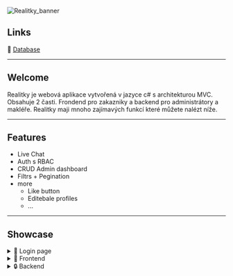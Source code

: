 ![Realitky_banner](https://i.imgur.com/bJpCbNC.png)

## Links

🧮 [Database](https://dbdiagram.io/d/%F0%9F%94%B4Realitky-Public-6582ef7556d8064ca063bce4)

---

## Welcome

Realitky je webová aplikace vytvořená v jazyce c# s architekturou MVC.
Obsahuje 2 časti. Frondend pro zakazniky a backend pro administrátory a makléře. 
Realitky maji mnoho zajímavých funkcí které můžete nalézt níže.

---

## Features
- Live Chat
- Auth s RBAC
- CRUD Admin dashboard
- Filtrs + Pegination
- more
  -  Like button
  -  Editebale profiles
  -  ...

 ---

 ## Showcase

<details> <summary>🔑 Login page</summary>

![Login](https://i.imgur.com/8nwVjcy.png)

</details>

<details> <summary>👋 Frontend</summary>



<details> <summary>→ Landing page</summary>
 
![Main](https://i.imgur.com/bSGViYn.png)

</details>
<details> <summary>→ Catalog</summary>
 
![Catalog](https://i.imgur.com/FCrpvTY.png)

</details>
<details> <summary>↳ Detail</summary>
 
![Detail](https://i.imgur.com/CNY8KER.png)

</details>
<details> <summary>🔒 Chat</summary>
 
![Chat](https://i.imgur.com/quZg8jE.png)

</details>

---

</details>


<details> <summary>🔒 Backend</summary>


<details> <summary>📊 Dashboard</summary>
 
![Dashboard](https://i.imgur.com/hMr9dlh.png)

</details>

<details> <summary>📝 Form</summary>
 
![Form](https://i.imgur.com/NGcCJjz.png)

</details>


</details>
